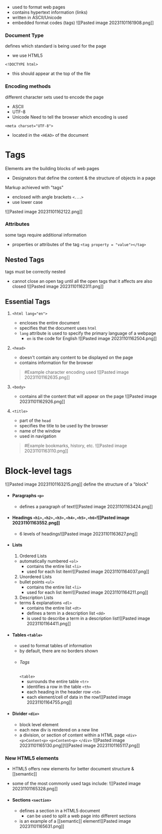 - used to format web pages
- contains hypertext information (links)
- written in ASCII/Unicode
- embedded format codes (tags)
![[Pasted image 20231101161908.png]]

### Document Type
defines which standard is being used for the page
- we use HTML5

`<!DOCTYPE html>`
- this should appear at the top of the file

### Encoding methods
different character sets used to encode the page
- ASCII
- UTF-8
- Unicode
Need to tell the browser which encoding is used

`<meta charset="UTF-8">`
- located in the `<HEAD>` of the document

# Tags
Elements are the building blocks of web pages
- Designators that define the content & the structure of objects in a page

Markup achieved with "tags"
- enclosed with angle brackets `<...>`
- use lower case

![[Pasted image 20231101162122.png]]

### Attributes
some tags require additional information
- properties or attributes of the tag
`<tag property = "value"></tag>`

## Nested Tags
tags must be correctly nested
- cannot close an open tag until all the open tags that it affects are also closed
![[Pasted image 20231101162311.png]]

## Essential Tags
1. `<html lang="en">`
	- encloses the entire document
	- specifies that the document uses `html`
	- `lang` attribute is used to specify the primary language of a webpage
		- `en` is the code for English
![[Pasted image 20231101162504.png]]
2. `<head>`
	- doesn't contain any content to be displayed on the page	
	- contains information for the browser
	>	#Example 
	>	character encoding used
![[Pasted image 20231101162635.png]]

3. `<body>`
	- contains all the content that will appear on the page
![[Pasted image 20231101162926.png]]

4. `<title>`
	- part of the `head`
	- specifies the title to be used by the browser
	- name of the window
	- used in navigation
	>	#Example 
	>	bookmarks, history, etc.
![[Pasted image 20231101163110.png]]

# Block-level tags
![[Pasted image 20231101163215.png]]
define the structure of a "block"
- #### Paragraphs `<p>`
	- defines a paragraph of text![[Pasted image 20231101163424.png]]

- #### Headings `<h1>,<h2>,<h3>,<h4>,<h5>,<h6>`![[Pasted image 20231101163552.png]]
	- 6 levels of headings![[Pasted image 20231101163627.png]]
- #### Lists
	1. Ordered Lists 
	- automatically numbered
		`<ol>`
		- contains the entire list
		`<li>`
		- used for each list item![[Pasted image 20231101164037.png]]
	2. Unordered Lists
	- bullet points
		`<ul>`
		- contains the entire list
		`<li>`
		- used for each list item![[Pasted image 20231101164211.png]]
	3. Description Lists
	- terms & explanations
		`<dl>`
		- contains the entire list
		`<dt>`
		- defines a term in a description list
		`<dd>`	
		- is used to describe a term in a description list![[Pasted image 20231101164411.png]]
- #### Tables `<table>`
	- used to format tables of information
	- by default, there are no borders shown
	- ###### Tags
		`<table>`
		- surrounds the entire table
		`<tr>`
		- identifies a row in the table
		`<th>`
		- each heading in the header row
		`<td>`
		- each element/cell of data in the row![[Pasted image 20231101164755.png]]
- #### Divider `<div>`
	- block level element
	- each new div is rendered on a new line
	- a division, or section of content within a HTML page
		`<div>`
			`<p>Content<p>`
			`<p>Content<p>`
		`</div>`
		![[Pasted image 20231101165130.png]]![[Pasted image 20231101165117.png]]

### New HTML5 elements
- HTML5 offers new elements for better document structure & [[semantic]]
- some of the most commonly used tags include:
![[Pasted image 20231101165328.png]]

- #### Sections `<section>`
	- defines a section in a HTML5 document
		- can be used to split a web page into different sections
	- is an example of a [[semantic]] element![[Pasted image 20231101165631.png]]

